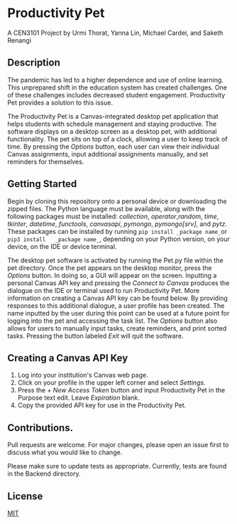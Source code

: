 # Productivity Pet
A CEN3101 Project by Urmi Thorat, Yanna Lin, Michael Cardei, and Saketh Renangi
## Description 
The pandemic has led to a higher dependence and use of online learning. This unprepared shift in the education system has created challenges. One of these challenges includes decreased student engagement. Productivity Pet provides a solution to this issue.

The Productivity Pet is a Canvas-integrated desktop pet application that helps students with schedule management and staying productive. The software displays on a desktop screen as a desktop pet, with additional functionality. The pet sits on top of a clock, allowing a user to keep track of time. By pressing the _Options_ button, each user can view their individual Canvas assignments, input additional assignments manually, and set reminders for themselves.
## Getting Started
Begin by cloning this repository onto a personal device or downloading the zipped files. 
The Python language must be available, along with the following packages must be installed: _collection_, _operator_,_random_, _time_, _tkinter_, _datetime_, _functools_,  _canvasapi_, _pymongo_, _pymongo[srv]_, and _pytz_. These packages can be installed by running `pip install _package name_`or `pip3 install   _package name_`, depending on your Python version, on your device, on the IDE or device terminal.

The desktop pet software is activated by running the Pet.py file within the pet directory. Once the pet appears on the desktop monitor, press the _Options_  button. In doing so, a GUI will appear on the screen. Inputting a personal Canvas API key and pressing the _Connect to Canvas_ produces the dialogue on the IDE or terminal used to run Productivity Pet. More information on creating a Canvas API key can be found below. By providing responses to this additional dialogue, a user profile has been created. The name inputted by the user during this point can be used at a future point for logging into the pet and accessing the task list.  The _Options_ button also allows for users to manually input tasks, create reminders, and print sorted tasks. Pressing the button labeled _Exit_ will quit the software.
## Creating a Canvas API Key
1. Log into your institution's Canvas web page.
2. Click on your profile in the upper left corner and select _Settings_.
3. Press the _+ New Access Token_ button and input   Productivity Pet   in the   Purpose   text edit. Leave _Expiration_ blank.
4. Copy the provided API key for use in the Productivity Pet.
## Contributions. 
Pull requests are welcome. For major changes, please open an issue first to discuss what you would like to change.

Please make sure to update tests as appropriate. Currently, tests are found in the   Backend  directory. 
## License
[MIT](https://choosealicense.com/licenses/mit/)
